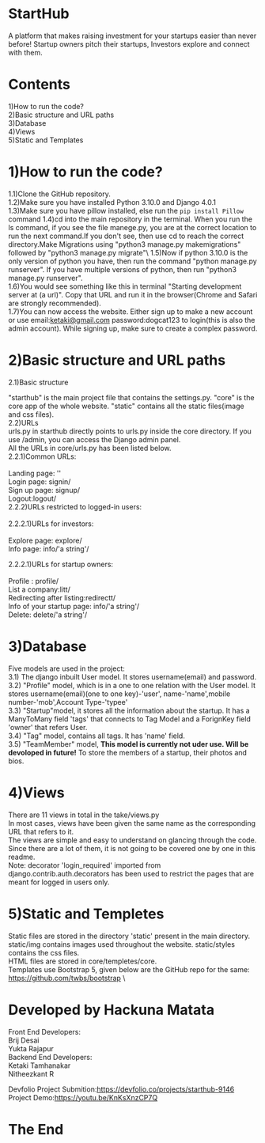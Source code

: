 # StartHub
A platform that makes raising investment for your startups easier than never before! Startup owners pitch their startups, Investors explore and connect with them.
# Contents
1)How to run the code?\
2)Basic structure and URL paths\
3)Database\
4)Views\
5)Static and Templates
# 1)How to run the code?
1.1)Clone the GitHub repository.\
1.2)Make sure you have installed Python 3.10.0 and Django 4.0.1\
1.3)Make sure you have pillow installed, else run the ```pip install Pillow``` command
1.4)cd into the main repository in the terminal. When you run the ls command, if you see the file manege.py, you are at the correct location to run the next command.If you don't see, then use cd to reach the correct directory.Make Migrations using "python3 manage.py makemigrations" followed by "python3 manage.py migrate"\\
1.5)Now if python 3.10.0 is the only version of python you have, then run the command "python manage.py runserver". If you have multiple versions of python, then run "python3 manage.py runserver".\
1.6)You would see something like this in terminal "Starting development server at (a url)". Copy that URL and run it in the browser(Chrome and Safari are strongly recommended).\
1.7)You can now access the website. Either sign up to make a new account or use email:ketaki@gmail.com password:dogcat123 to login(this is also the admin account). While signing up, make sure to create a complex password.
# 2)Basic structure and URL paths
2.1)Basic structure

"starthub" is the main project file that contains the settings.py. "core" is the core app of the whole website. "static" contains all the static files(image and css files).  
2.2)URLs\
urls.py in starthub directly points to urls.py inside the core directory. If you use /admin, you can access the Django admin panel.\
All the URLs in core/urls.py has been listed below.\
2.2.1)Common URLs:\
\
Landing page: ''\
Login page: signin/\
Sign up page: signup/\
Logout:logout/
\
2.2.2)URLs restricted to logged-in users:\
\
2.2.2.1)URLs for investors:\
\
Explore page: explore/\
Info page: info/'a string'/

2.2.2.1)URLs for startup owners:\
\
Profile : profile/\
List a company:litt/\
Redirecting after listing:redirectt/\
Info of your startup page: info/'a string'/\
Delete: delete/'a string'/


# 3)Database
Five models are used in the project:\
3.1) The django inbuilt User model. It stores username(email) and password.\
3.2) "Profile" model, which is in a one to one relation with the User model. It stores username(email)(one to one key)-'user', name-'name',mobile number-'mob',Account Type-'typee'\
3.3) "Startup"model, it stores all the information about the startup. It has a ManyToMany field 'tags' that connects to Tag Model and a ForignKey field 'owner' that refers User.\
3.4) "Tag" model, contains all tags. It has 'name' field.\
3.5) "TeamMember" model, **This model is currently not uder use. Will be devoloped in future!** To store the members of a startup, their photos and bios.

# 4)Views
There are 11 views in total in the take/views.py\
In most cases, views have been given the same name as the corresponding URL that refers to it.\
The views are simple and easy to understand on glancing through the code. Since there are a lot of them, it is not going to be covered one by one in this readme.\
Note: decorator 'login_required' imported from django.contrib.auth.decorators has been used to restrict the pages that are meant for logged in users only.

# 5)Static and Templetes
Static files are stored in the directory 'static' present in the main directory. static/img contains images used throughout the website. static/styles contains the css files.\
HTML files are stored in core/templetes/core.\
Templates use Bootstrap 5, given below are the GitHub repo for the same:\
https://github.com/twbs/bootstrap \


# Developed by Hackuna Matata
Front End Developers:\
Brij Desai\
Yukta Rajapur\
Backend End Developers:\
Ketaki Tamhanakar\
Nitheezkant R

Devfolio Project Submition:https://devfolio.co/projects/starthub-9146 \
Project Demo:https://youtu.be/KnKsXnzCP7Q

# The End

